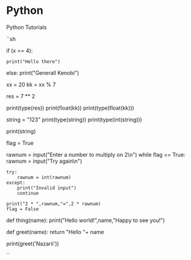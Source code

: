 # Python

Python Tutorials

``sh

<!-- If else -->

if (x == 4):

    print("Hello there")

else:
print("Generall Kenobi")

<!-- Operators -->

xx = 20
kk = xx % 7

res = 7 \*\* 2

print(type(res))
print(float(kk))
print(type(float(kk)))

<!--

class 'int'>
6.0
<class 'float'>

 -->

string = "123"
print(type(string))
print(type(int(string)))

print(string)

<!--

<class 'str'>
<class 'int'>
123

 -->

flag = True

rawnum = input("Enter a number to multiply on 2\n")
while flag == True:
rawnum = input("Try again\n")

    try:
        rawnum = int(rawnum)
    except:
        print("Invalid input")
        continue

    print("2 * ",rawnum,"=",2 * rawnum)
    flag = False

<!-- def functions -->

def thing(name):
print("Hello world!",name,"Happy to see you!")

def greet(name):
return "Hello "+ name

print(greet('Nazarii'))

``
